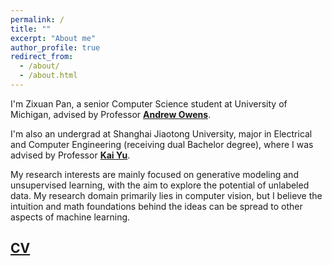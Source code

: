 ```yaml
---
permalink: /
title: ""
excerpt: "About me"
author_profile: true
redirect_from: 
  - /about/
  - /about.html
---
```


I'm Zixuan Pan, a senior Computer Science student at University of Michigan, advised by Professor **[Andrew Owens](https://andrewowens.com/)**.

I'm also an undergrad at Shanghai Jiaotong University, major in Electrical and Computer Engineering (receiving dual Bachelor degree), where I was advised by Professor **[Kai Yu](https://x-lance.sjtu.edu.cn/en/members/kai_yu)**.

My research interests are mainly focused on generative modeling and unsupervised learning, with the aim to explore the potential of unlabeled data. My research domain primarily lies in computer vision, but I believe the intuition and math foundations behind the ideas can be spread to other aspects of machine learning. 

## [CV](https://zxp46.github.io/files/CV.pdf)
